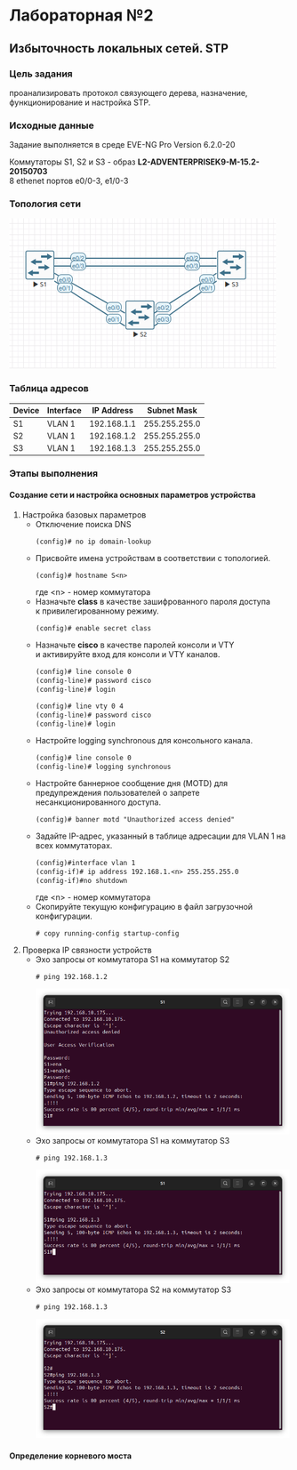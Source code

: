 # Лабораторная №2
## Избыточность локальных сетей. STP 


### Цель задания
проанализировать протокол связующего дерева, назначение, функционирование и настройка STP.

### Исходные данные
Задание выполняется в среде EVE-NG Pro Version 6.2.0-20

Коммутаторы S1, S2 и S3 - образ **L2-ADVENTERPRISEK9-M-15.2-20150703** </br>8 ethenet портов e0/0-3, e1/0-3
### Топология сети
![Топология сети](img/lab_02.png)

### Таблица адресов
|Device|Interface|IP Address  |Subnet Mask  |
|------|---------|------------|-------------|
|S1    |VLAN 1   |192.168.1.1 |255.255.255.0|
|S2    |VLAN 1   |192.168.1.2 |255.255.255.0|
|S3    |VLAN 1   |192.168.1.3 |255.255.255.0|

### Этапы выполнения

#### Создание сети и настройка основных параметров устройства
1. Настройка базовых параметров
    + Отключение поиска DNS
        ```
        (config)# no ip domain-lookup
        ```
    + Присвойте имена устройствам в соответствии с топологией.
        ```
        (config)# hostname S<n>
        ```
        где \<n> - номер коммутатора 
    + Назначьте **class** в качестве зашифрованного пароля доступа к привилегированному режиму.
        ```
        (config)# enable secret class
        ```
    + Назначьте **cisco** в качестве паролей консоли и VTY и активируйте вход для консоли и VTY каналов.
        ```
        (config)# line console 0
        (config-line)# password cisco
        (config-line)# login
        ```
        ```
        (config)# line vty 0 4
        (config-line)# password cisco
        (config-line)# login
        ```
    + Настройте logging synchronous для консольного канала.
        ```
        (config)# line console 0
        (config-line)# logging synchronous
        ```     
    + Настройте баннерное сообщение дня (MOTD) для предупреждения пользователей о запрете несанкционированного доступа.
        ```
        (config)# banner motd "Unauthorized access denied"
        ```
    + Задайте IP-адрес, указанный в таблице адресации для VLAN 1 на всех коммутаторах.
        ```
        (config)#interface vlan 1
        (config-if)# ip address 192.168.1.<n> 255.255.255.0
        (config-if)#no shutdown
        ```
        где \<n> - номер коммутатора
    + Скопируйте текущую конфигурацию в файл загрузочной конфигурации.
        ```
        # copy running-config startup-config
        ```
2. Проверка IP связности устройств 
    + Эхо запросы от коммутатора S1 на коммутатор S2
        ```
        # ping 192.168.1.2
        ```
        ![](img/ping_S1toS2.png)
    + Эхо запросы от коммутатора S1 на коммутатор S3
        ```
        # ping 192.168.1.3
        ```
        ![](img/ping_S1toS3.png)
    + Эхо запросы от коммутатора S2 на коммутатор S3
        ```
        # ping 192.168.1.3
        ```
        ![](img/ping_S2toS3.png)

#### Определение корневого моста
